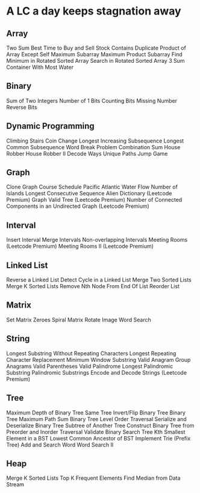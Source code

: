# A LC a day keeps stagnation away

## Array
Two Sum
Best Time to Buy and Sell Stock
Contains Duplicate
Product of Array Except Self
Maximum Subarray
Maximum Product Subarray
Find Minimum in Rotated Sorted Array
Search in Rotated Sorted Array
3 Sum
Container With Most Water

## Binary
Sum of Two Integers
Number of 1 Bits
Counting Bits
Missing Number
Reverse Bits

## Dynamic Programming
Climbing Stairs
Coin Change
Longest Increasing Subsequence
Longest Common Subsequence
Word Break Problem
Combination Sum
House Robber
House Robber II
Decode Ways
Unique Paths
Jump Game

## Graph
Clone Graph
Course Schedule
Pacific Atlantic Water Flow
Number of Islands
Longest Consecutive Sequence
Alien Dictionary (Leetcode Premium)
Graph Valid Tree (Leetcode Premium)
Number of Connected Components in an Undirected Graph (Leetcode Premium)

## Interval
Insert Interval
Merge Intervals
Non-overlapping Intervals
Meeting Rooms (Leetcode Premium)
Meeting Rooms II (Leetcode Premium)

## Linked List
Reverse a Linked List
Detect Cycle in a Linked List
Merge Two Sorted Lists
Merge K Sorted Lists
Remove Nth Node From End Of List
Reorder List

## Matrix
Set Matrix Zeroes
Spiral Matrix
Rotate Image
Word Search

## String
Longest Substring Without Repeating Characters
Longest Repeating Character Replacement
Minimum Window Substring
Valid Anagram
Group Anagrams
Valid Parentheses
Valid Palindrome
Longest Palindromic Substring
Palindromic Substrings
Encode and Decode Strings (Leetcode Premium)

## Tree
Maximum Depth of Binary Tree
Same Tree
Invert/Flip Binary Tree
Binary Tree Maximum Path Sum
Binary Tree Level Order Traversal
Serialize and Deserialize Binary Tree
Subtree of Another Tree
Construct Binary Tree from Preorder and Inorder Traversal
Validate Binary Search Tree
Kth Smallest Element in a BST
Lowest Common Ancestor of BST
Implement Trie (Prefix Tree)
Add and Search Word
Word Search II

## Heap
Merge K Sorted Lists
Top K Frequent Elements
Find Median from Data Stream
